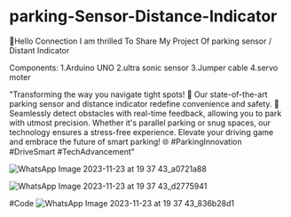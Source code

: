 # parking-Sensor-Distance-Indicator
🙏Hello Connection I am thrilled To Share  My Project Of parking sensor / Distant Indicator

Components:
1.Arduino UNO
2.ultra sonic sensor
3.Jumper cable
4.servo moter

"Transforming the way you navigate tight spots! 🚗 Our state-of-the-art parking sensor and distance indicator redefine convenience and safety. 🛑 Seamlessly detect obstacles with real-time feedback, allowing you to park with utmost precision. Whether it's parallel parking or snug spaces, our technology ensures a stress-free experience. Elevate your driving game and embrace the future of smart parking! 🌐 #ParkingInnovation #DriveSmart #TechAdvancement"

![WhatsApp Image 2023-11-23 at 19 37 43_a0721a88](https://github.com/sanjivani999/parking-Sensor-Distance-Indicator/assets/101619527/7f6a2ae1-d6f0-47ca-bdc6-64f324d4076d)


![WhatsApp Image 2023-11-23 at 19 37 43_d2775941](https://github.com/sanjivani999/parking-Sensor-Distance-Indicator/assets/101619527/da23e92e-2184-4873-ba4b-0648223294f1)


#Code
![WhatsApp Image 2023-11-23 at 19 37 43_836b28d1](https://github.com/sanjivani999/parking-Sensor-Distance-Indicator/assets/101619527/ffa32552-e2ef-46f3-a93e-d97d07c682b5)
